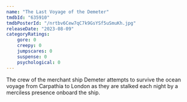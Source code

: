 ```yaml
---
name: "The Last Voyage of the Demeter"
tmdbId: "635910"
tmdbPosterId: "/nrtbv6Cew7qC7k9GsYSf5uSmuKh.jpg"
releaseDate: "2023-08-09"
categoryRatings:
    gore: 0
    creepy: 0
    jumpscares: 0
    suspense: 0
    psychological: 0
---
```

The crew of the merchant ship Demeter attempts to survive the ocean voyage from Carpathia to London as they are stalked each night by a merciless presence onboard the ship.
